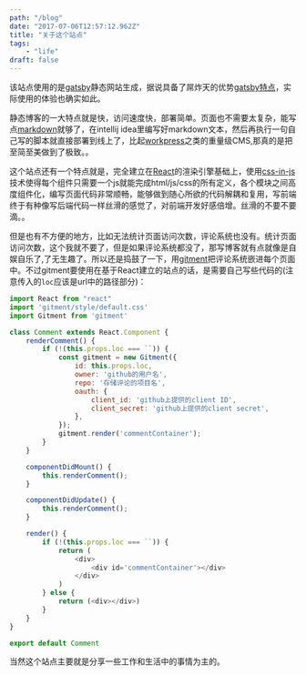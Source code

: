 ```yaml
---
path: "/blog"
date: "2017-07-06T12:57:12.962Z"
title: "关于这个站点"
tags: 
    - "life"
draft: false 
---
```


该站点使用的是[gatsby](https://www.gatsbyjs.org/)静态网站生成，据说具备了屌炸天的优势[gatsby特点](https://www.gatsbyjs.org/features/)，实际使用的体验也确实如此。

静态博客的一大特点就是快，访问速度快，部署简单。页面也不需要太复杂，能写点[markdown](https://guides.github.com/features/mastering-markdown/)就够了，在intellij idea里编写好markdown文本，然后再执行一句自己写的脚本就直接部署到线上了，比起[workpress](http://wordpress.org/)之类的重量级CMS,那真的是把至简至美做到了极致。。

这个站点还有一个特点就是，完全建立在[React](https://reactjs.net/)的渲染引擎基础上，使用[css-in-js](https://alligator.io/react/css-in-js-roundup-styling-react-components/)技术使得每个组件只需要一个js就能完成html/js/css的所有定义，各个模块之间高度组件化，编写页面代码非常顺畅，能够做到随心所欲的代码解耦和复用，写前端终于有种像写后端代码一样丝滑的感觉了，对前端开发好感倍增。丝滑的不要不要滴。。

但是也有不方便的地方，比如无法统计页面访问次数，评论系统也没有。统计页面访问次数，这个我就不要了，但是如果评论系统都没了，那写博客就有点就像是自娱自乐了,了无生趣了。所以还是捣鼓了一下，用[gitment](https://imsun.github.io/gitment/)把评论系统嵌进每个页面中。不过gitment要使用在基于React建立的站点的话，是需要自己写些代码的(注意传入的`loc`应该是url中的路径部分)：


```js
import React from "react"
import 'gitment/style/default.css'
import Gitment from 'gitment'

class Comment extends React.Component {
    renderComment() {
        if (!(this.props.loc === ``)) {
            const gitment = new Gitment({
                id: this.props.loc,
                owner: 'github的用户名',
                repo: '存储评论的项目名',
                oauth: {
                    client_id: 'github上提供的client ID',
                    client_secret: 'github上提供的client secret',
                },
            });
            gitment.render('commentContainer');
        }
    }

    componentDidMount() {
        this.renderComment();
    }

    componentDidUpdate() {
        this.renderComment();
    }

    render() {
        if (!(this.props.loc === ``)) {
            return (
                <div>
                    <div id='commentContainer'></div>
                </div>
            )
        } else {
            return (<div></div>)
        }
    }
}

export default Comment 
```

当然这个站点主要就是分享一些工作和生活中的事情为主的。

